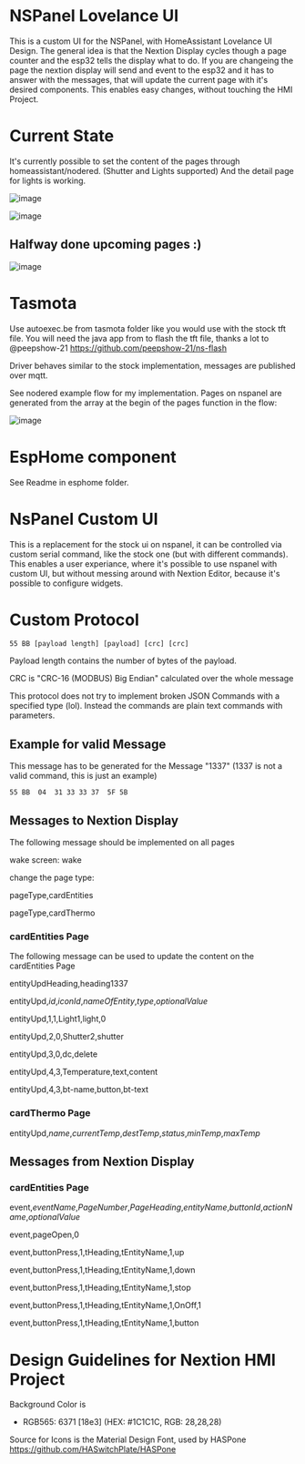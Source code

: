 # NSPanel Lovelance UI
This is a custom UI for the NSPanel, with HomeAssistant Lovelance UI Design.
The general idea is that the Nextion Display cycles though a page counter and the esp32 tells the display what to do.
If you are changeing the page the nextion display will send and event to the esp32 and it has to answer with the messages, that will update the current page with it's desired components. This enables easy changes, without touching the HMI Project.

# Current State
It's currently possible to set the content of the pages through homeassistant/nodered. (Shutter and Lights supported) And the detail page for lights is working.

![image](https://user-images.githubusercontent.com/29555657/151848276-30254f2f-318b-445f-ba94-25ed44541522.png)

![image](https://user-images.githubusercontent.com/29555657/151848537-6da58d5b-20fa-4032-947e-942476cc1b58.png)


## Halfway done upcoming pages :)

![image](https://user-images.githubusercontent.com/29555657/149677888-3840fb50-26e5-43e9-86dc-203df1c65a26.png)


# Tasmota

Use autoexec.be from tasmota folder like you would use with the stock tft file.
You will need the java app from to flash the tft file, thanks a lot to @peepshow-21
 https://github.com/peepshow-21/ns-flash

Driver behaves similar to the stock implementation, messages are published over mqtt.

See nodered example flow for my implementation.
Pages on nspanel are generated from the array at the begin of the pages function in the flow:

![image](https://user-images.githubusercontent.com/29555657/151675593-dadd53cb-a38e-49bd-9f40-832fc8edd017.png)



# EspHome component

See Readme in esphome folder.

# NsPanel Custom UI

This is a replacement for the stock ui on nspanel, it can be controlled via custom serial command, like the stock one (but with different commands). This enables a user experiance, where it's possible to use nspanel with custom UI, but without messing around with Nextion Editor, because it's possible to configure widgets.

# Custom Protocol
```
55 BB [payload length] [payload] [crc] [crc]
```

Payload length contains the number of bytes of the payload.

CRC is "CRC-16 (MODBUS) Big Endian" calculated over the whole message

This protocol does not try to implement broken JSON Commands with a specified type (lol).
Instead the commands are plain text commands with parameters.

## Example for valid Message
This message has to be generated for the Message "1337" (1337 is not a valid command, this is just an example)
```
55 BB  04  31 33 33 37  5F 5B
```
## Messages to Nextion Display

The following message should be implemented on all pages

wake screen:
wake

change the page type:

pageType,cardEntities

pageType,cardThermo

### cardEntities Page

The following message can be used to update the content on the cardEntities Page

entityUpdHeading,heading1337

entityUpd,*id*,*iconId*,*nameOfEntity*,*type*,*optionalValue*

entityUpd,1,1,Light1,light,0

entityUpd,2,0,Shutter2,shutter

entityUpd,3,0,dc,delete

entityUpd,4,3,Temperature,text,content

entityUpd,4,3,bt-name,button,bt-text

### cardThermo Page

entityUpd,*name*,*currentTemp*,*destTemp*,*status*,*minTemp*,*maxTemp*

## Messages from Nextion Display

### cardEntities Page

event,*eventName*,*PageNumber*,*PageHeading*,*entityName*,*buttonId*,*actionName*,*optionalValue*

event,pageOpen,0

event,buttonPress,1,tHeading,tEntityName,1,up

event,buttonPress,1,tHeading,tEntityName,1,down

event,buttonPress,1,tHeading,tEntityName,1,stop

event,buttonPress,1,tHeading,tEntityName,1,OnOff,1

event,buttonPress,1,tHeading,tEntityName,1,button

# Design Guidelines for Nextion HMI Project

Background Color is 
- RGB565: 6371 [18e3] (HEX: #1C1C1C, RGB: 28,28,28)

Source for Icons is the Material Design Font, used by HASPone
https://github.com/HASwitchPlate/HASPone

